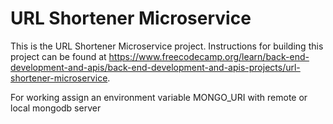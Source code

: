 # URL Shortener Microservice

This is the URL Shortener Microservice project. Instructions for building this project can be found at https://www.freecodecamp.org/learn/back-end-development-and-apis/back-end-development-and-apis-projects/url-shortener-microservice.

For working assign an environment variable MONGO_URI with remote or local mongodb server